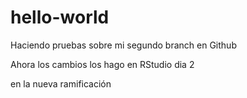 # hello-world


Haciendo pruebas sobre mi segundo branch en Github

Ahora los cambios los hago en RStudio dia 2

en la nueva ramificación

